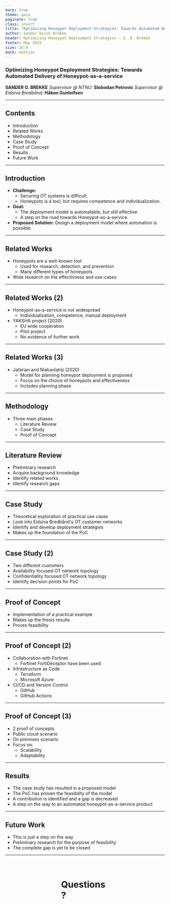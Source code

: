 ```yaml
---
marp: true
theme: gaia
paginate: true
class: invert
title: "Optimizing Honeypot Deployment Strategies: Towards Automated Delivery of Honeypot-as-a-service"
author: Sander Osvik Brekke
header: Optimizing Honeypot Deployment Strategies – S. O. Brekke
footer: May 2025
size: 16:9
math: mathjax
---
```


<style>
    img[alt="center"] { display: block; margin: 0 auto; }
</style>

### **Optimizing Honeypot Deployment Strategies:** Towards Automated Delivery of Honeypot-as-a-service

__SANDER O. BREKKE__
_Supervisor @ NTNU:_ **Slobodan Petrovic**
_Supervisor @ Eidsiva Bredbånd:_ **Håkon Gunleifsen**

---

## Contents

- Introduction
- Related Works
- Methodology
- Case Study
- Proof of Concept
- Results
- Future Work

---

## Introduction

- **Challenge:**
    - Securing OT systems is difficult.
    - Honeypots is a tool, but requires competence and individualization.
- **Goal:**
    - The deployment model is automatable, but still effective.
    - A step on the road towards Honeypot-as-a-service.
- **Proposed Solution:** Design a deployment model where automation is possible.

---

## Related Works

- Honeypots are a well-known tool
    - Used for research, detection, and prevention
    - Many different types of honeypots
- Wide research on the effectivness and use-cases

---

## Related Works (2)

- Honeypot-as-a-service is not widespread
    - Individualization, competence, manual deployment
- YAKSHA project (2020)
    - EU wide cooperation
    - Pilot project
    - No evidence of further work

---

## Related Works (3)

- Jafarian and Niakanlahiji (2020)
    - Model for planning honeypot deployment is proposed
    - Focus on the choice of honeypots and effectiveness
    - Includes planning phase

---

## Methodology

- Three main phases
    - Literature Review
    - Case Study
    - Proof of Concept

---

## Literature Review

- Preliminary research
- Acquire background knowledge
- Identify related works
- Identify research gaps

---

## Case Study

- Theoretical exploration of practical use cases
- Look into Eidsiva Bredbånd's OT customer networks
- Identify and develop deployment strategies
- Makes up the foundation of the PoC

---

## Case Study (2)

- Two different customers
- Availability focused OT network topology
- Confidentiality focused OT network topology
- Identify decision points for PoC


---

## Proof of Concept

- Implementation of a practical example
- Makes up the thesis results
- Proves feasibility

---

## Proof of Concept (2)

- Collaboration with Fortinet
    - Fortinet FortiDeceptor have been used
- Infrastructure as Code
    - Terraform
    - Microsoft Azure
- CI/CD and Version Control
    - GitHub
    - GitHub Actions

---

## Proof of Concept (3)

- 2 proof of concepts
- Public cloud scenario
- On premises scenario
- Focus on:
    - Scalability
    - Adaptability

---

## Results

- The case study has resulted in a proposed model
- The PoC has proven the feasibility of the model
- A contribution is identified and a gap is decreased
- A step on the way to an automated honeypot-as-a-service product

---

## Future Work

- This is just a step on the way
- Preliminary research for the purpose of feasibility
- The complete gap is yet to be closed

---

<div style="margin: auto; margin-top: 15%; width: 30%">
<h1>Questions?</h1>
</div>
